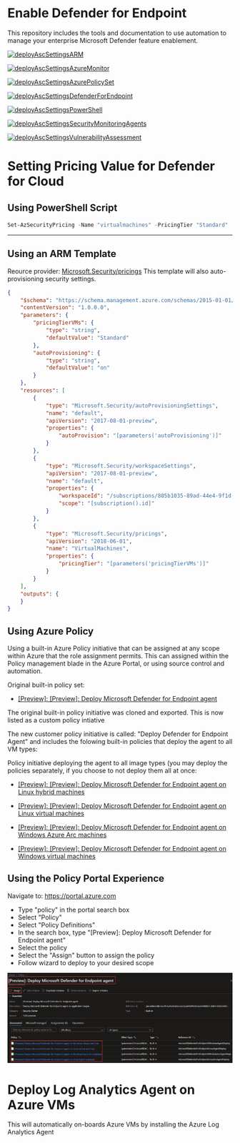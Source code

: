 # Enable Defender for Endpoint

This repository includes the tools and documentation to use automation to manage your enterprise Microsoft Defender feature enablement.

[![deployAscSettingsARM](https://github.com/nanigan/asc-standard-demo/actions/workflows/deployAscSettingsARM.yaml/badge.svg)](https://github.com/nanigan/asc-standard-demo/actions/workflows/deployAscSettingsARM.yaml)

[![deployAscSettingsAzureMonitor](https://github.com/nanigan/asc-standard-demo/actions/workflows/deployAscSettingsAzureMonitor.yml/badge.svg)](https://github.com/nanigan/asc-standard-demo/actions/workflows/deployAscSettingsAzureMonitor.yml)

[![deployAscSettingsAzurePolicySet](https://github.com/nanigan/asc-standard-demo/actions/workflows/deployAscSettingsAzurePolicySet.yml/badge.svg)](https://github.com/nanigan/asc-standard-demo/actions/workflows/deployAscSettingsAzurePolicySet.yml)

[![deployAscSettingsDefenderForEndpoint](https://github.com/nanigan/asc-standard-demo/actions/workflows/deployAscSettingsDefenderForEndpoint.yml/badge.svg)](https://github.com/nanigan/asc-standard-demo/actions/workflows/deployAscSettingsDefenderForEndpoint.yml)

[![deployAscSettingsPowerShell](https://github.com/nanigan/asc-standard-demo/actions/workflows/deployAscSettingsPowerShell.yml/badge.svg)](https://github.com/nanigan/asc-standard-demo/actions/workflows/deployAscSettingsPowerShell.yml)

[![deployAscSettingsSecurityMonitoringAgents](https://github.com/nanigan/asc-standard-demo/actions/workflows/deployAscSettingsSecurityMonitoringAgents.yml/badge.svg)](https://github.com/nanigan/asc-standard-demo/actions/workflows/deployAscSettingsSecurityMonitoringAgents.yml)

[![deployAscSettingsVulnerabilityAssessment](https://github.com/nanigan/asc-standard-demo/actions/workflows/deployAscSettingsVulnerabilityAssessment.yml/badge.svg)](https://github.com/nanigan/asc-standard-demo/actions/workflows/deployAscSettingsVulnerabilityAssessment.yml)



# Setting Pricing Value for Defender for Cloud

## Using PowerShell Script

```powershell
Set-AzSecurityPricing -Name "virtualmachines" -PricingTier "Standard"
```
---

## Using an ARM Template 
Reource provider: [Microsoft.Security/pricings](https://docs.microsoft.com/en-us/azure/templates/microsoft.security/pricings?tabs=json) This template will also auto-provisioning security settings.

```json
{
    "$schema": "https://schema.management.azure.com/schemas/2015-01-01/deploymentTemplate.json#",
    "contentVersion": "1.0.0.0",
    "parameters": {
        "pricingTierVMs": {
            "type": "string",
            "defaultValue": "Standard"
        },
        "autoProvisioning": {
            "type": "string",
            "defaultValue": "on"
        }
    },
    "resources": [
        {
            "type": "Microsoft.Security/autoProvisioningSettings",
            "name": "default",
            "apiVersion": "2017-08-01-preview",
            "properties": {
                "autoProvision": "[parameters('autoProvisioning')]"
            }
        },
        {
            "type": "Microsoft.Security/workspaceSettings",
            "apiVersion": "2017-08-01-preview",
            "name": "default",
            "properties": {
                "workspaceId": "/subscriptions/805b1035-89ad-44e4-9f1d-d27d67305a2b/resourcegroups/rg-demo-resources/providers/microsoft.operationalinsights/workspaces/sneff-law",
                "scope": "[subscription().id]"
            }
        },
        {
            "type": "Microsoft.Security/pricings",
            "apiVersion": "2018-06-01",
            "name": "VirtualMachines",
            "properties": {
                "pricingTier": "[parameters('pricingTierVMs')]"
            }
        }
    ],
    "outputs": {
    }
}
```

## Using Azure Policy
Using a built-in Azure Policy initiative that can be assigned at any scope within Azure that the role assignment permits. This can assigned within the Policy management blade in the Azure Portal, or using source control and automation.

Original built-in policy set:

- [[Preview]: [Preview]: Deploy Microsoft Defender for Endpoint agent](https://github.com/Azure/azure-policy/blob/master/built-in-policies/policySetDefinitions/Security%20Center/ASC_MicrosoftDefenderForEndpointAgent.json)

The original built-in policy initiative was cloned and exported. This is now listed as a custom policy intiative

The new customer policy initiative is called: "Deploy Defender for Endpoint Agent" and includes the folowing built-in policies that deploy the agent to all VM types:

Policy initiative deploying the agent to all image types (you may deploy the policies separately, if you choose to not deploy them all at once:

- [[Preview]: [Preview]: Deploy Microsoft Defender for Endpoint agent on Linux hybrid machines](https://portal.azure.com/#blade/Microsoft_Azure_Policy/PolicyDetailBlade/definitionId/%2Fproviders%2FMicrosoft.Authorization%2FpolicyDefinitions%2F4eb909e7-6d64-656d-6465-2eeb297a1625)

- [[Preview]: [Preview]: Deploy Microsoft Defender for Endpoint agent on Linux virtual machines](https://portal.azure.com/#blade/Microsoft_Azure_Policy/PolicyDetailBlade/definitionId/%2Fproviders%2FMicrosoft.Authorization%2FpolicyDefinitions%2Fd30025d0-6d64-656d-6465-67688881b632)

- [[Preview]: [Preview]: Deploy Microsoft Defender for Endpoint agent on Windows Azure Arc machines](https://portal.azure.com/#blade/Microsoft_Azure_Policy/PolicyDetailBlade/definitionId/%2Fproviders%2FMicrosoft.Authorization%2FpolicyDefinitions%2F37c043a6-6d64-656d-6465-b362dfeb354a)

- [[Preview]: [Preview]: Deploy Microsoft Defender for Endpoint agent on Windows virtual machines](https://portal.azure.com/#blade/Microsoft_Azure_Policy/PolicyDetailBlade/definitionId/%2Fproviders%2FMicrosoft.Authorization%2FpolicyDefinitions%2F1ec9c2c2-6d64-656d-6465-3ec3309b8579)



## Using the Policy Portal Experience
Navigate to: https://portal.azure.com

- Type "policy" in the portal search box
- Select "Policy"
- Select "Policy Definitions"
- In the search box, type "[Preview]: Deploy Microsoft Defender for Endpoint agent"
- Select the policy
- Select the "Assign" button to assign the policy
- Follow wizard to deploy to your desired scope

![Policy Assignment Screen Shot](images\policy-initiative-assignment.jpg)

# Deploy Log Analytics Agent on Azure VMs
This will automatically on-boards Azure VMs by installing the Azure Log Analytics Agent



